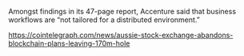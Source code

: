 Amongst findings in its 47-page report, Accenture said that business workflows are “not tailored for a distributed environment.”

https://cointelegraph.com/news/aussie-stock-exchange-abandons-blockchain-plans-leaving-170m-hole